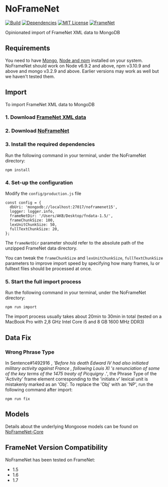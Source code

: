 # NoFrameNet
[![Build][travis-image]][travis-url]
[![Dependencies][david-dep-image]][david-url]
[![MIT License][license-image]][license-url]
[![FrameNet][framenet-image]][framenet-url]

Opinionated import of FrameNet XML data to MongoDB

## Requirements
You need to have [Mongo](https://docs.mongodb.com/manual/administration/install-community/), [Node and npm](https://nodejs.org/en/download/) installed on your system.
NoFrameNet should work on Node v6.9.2 and above, npm v3.10.9 and above and mongo v3.2.9 and above. Earlier versions may work as well but we haven't tested them.

## Import
To import FrameNet XML data to MongoDB

### 1. Download [FrameNet XML data](https://framenet.icsi.berkeley.edu/fndrupal/framenet_request_data)
### 2. Download [NoFrameNet](https://github.com/akb89/noframenet/releases/tag/v1.0)
### 3. Install the required dependencies
Run the following command in your terminal, under the NoFrameNet directory:
```
npm install
```
### 4. Set-up the configuration
Modify the `config/production.js` file
```
const config = {
  dbUri: 'mongodb://localhost:27017/noframenet15',
  logger: logger.info,
  frameNetDir: '/Users/AKB/Desktop/fndata-1.5/',
  frameChunkSize: 100,
  lexUnitChunkSize: 50,
  fullTextChunkSize: 20,
};
```
The `frameNetDir` parameter should refer to the absolute path of the unzipped FrameNet data directory.

You can tweak the `frameChunkSize` and `lexUnitChunkSize`, `fullTextChunkSize` parameters to improve import speed by specifying how many frames, lu or fulltext files should be processed at once.  

### 5. Start the full import process
Run the following command in your terminal, under the NoFrameNet directory:
```
npm run import
```

The import process usually takes about 20min to 30min in total (tested on a MacBook Pro with 2,8 GHz Intel Core i5 and 8 GB 1600 MHz DDR3)

## Data Fix
### Wrong Phrase Type
In Sentence#1492916 , _'Before his death Edward IV had also initiated military activity against France , following Louis XI 's renunciation of some of the key terms of the 1475 treaty of Picquigny .'_, the Phrase Type of the 'Activity' frame element corresponding to the 'initiate.v' lexical unit is mistakenly marked as an 'Obj'.
To replace the 'Obj' with an 'NP', run the following command after import:
```
npm run fix
```

## Models
Details about the underlying Mongoose models can be found on [NoFrameNet-Core](https://github.com/akb89/noframenet-core)

## FrameNet Version Compatibility
NoFrameNet has been tested on FrameNet:
- 1.5
- 1.6
- 1.7

[travis-image]:https://img.shields.io/travis/akb89/noframenet.svg?style=flat-square
[travis-url]:https://travis-ci.org/akb89/noframenet
[framenet-image]:https://img.shields.io/badge/framenet-1.5%E2%87%A1-blue.svg?style=flat-square
[framenet-url]:https://framenet.icsi.berkeley.edu/fndrupal
[license-image]:http://img.shields.io/badge/license-MIT-000000.svg?style=flat-square
[license-url]:LICENSE.txt
[david-dep-image]: https://david-dm.org/akb89/noframenet.svg?style=flat-square
[david-url]: https://david-dm.org/akb89/noframenet
